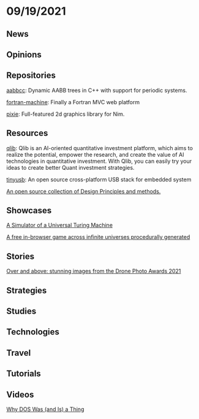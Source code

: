 # 09/19/2021

## News

## Opinions

## Repositories
[aabbcc](https://github.com/lohedges/aabbcc): Dynamic AABB trees in C++ with support for periodic systems.

[fortran-machine](https://github.com/mapmeld/fortran-machine): Finally a Fortran MVC web platform

[pixie](https://github.com/treeform/pixie): Full-featured 2d graphics library for Nim.

## Resources
[qlib](https://github.com/microsoft/qlib): Qlib is an AI-oriented quantitative investment platform, which aims to realize the potential, empower the research, and create the value of AI technologies in quantitative investment. With Qlib, you can easily try your ideas to create better Quant investment strategies.

[tinyusb](https://github.com/hathach/tinyusb): An open source cross-platform USB stack for embedded system

[An open source collection of Design Principles and methods.](https://principles.design/)

## Showcases
[A Simulator of a Universal Turing Machine](https://www.codeproject.com/Articles/1179819/A-Simulator-of-a-Universal-Turing-Machine)

[A free in-browser game across infinite universes procedurally generated](https://across-multiverse.com/)

## Stories
[Over and above: stunning images from the Drone Photo Awards 2021](https://www.theguardian.com/artanddesign/gallery/2021/sep/10/over-and-above-drone-photo-awards-2021)


## Strategies


## Studies

## Technologies

## Travel

## Tutorials

## Videos
[Why DOS Was (and Is) a Thing](https://www.youtube.com/watch?v=3E5Hog5OnIM)
